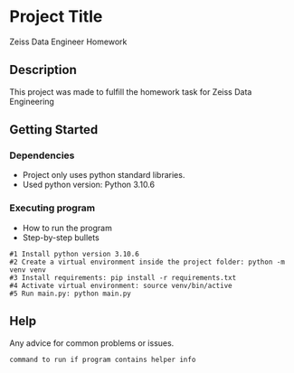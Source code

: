 # Project Title

Zeiss Data Engineer Homework

## Description

This project was made to fulfill the homework task for Zeiss Data Engineering

## Getting Started

### Dependencies

* Project only uses python standard libraries.
* Used python version: Python 3.10.6

### Executing program

* How to run the program
* Step-by-step bullets
```
#1 Install python version 3.10.6
#2 Create a virtual environment inside the project folder: python -m venv venv
#3 Install requirements: pip install -r requirements.txt
#4 Activate virtual environment: source venv/bin/active
#5 Run main.py: python main.py
```

## Help

Any advice for common problems or issues.
```
command to run if program contains helper info
```
